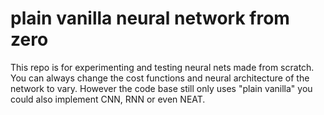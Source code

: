 # plain vanilla neural network from zero
This repo is for experimenting and testing neural nets made from scratch. 
You can always change the cost functions and neural architecture of the network to vary. 
However the code base still only uses "plain vanilla" you could also implement CNN, RNN or even NEAT.
